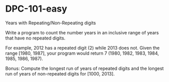 # DPC-101-easy
Years with Repeating/Non-Repeating digits

Write a program to count the number years in an inclusive range of years that have no repeated digits.

For example, 2012 has a repeated digit (2) while 2013 does not. Given the range [1980, 1987], your program would return 7 (1980, 1982, 1983, 1984, 1985, 1986, 1987).

Bonus: Compute the longest run of years of repeated digits and the longest run of years of non-repeated digits for [1000, 2013].
